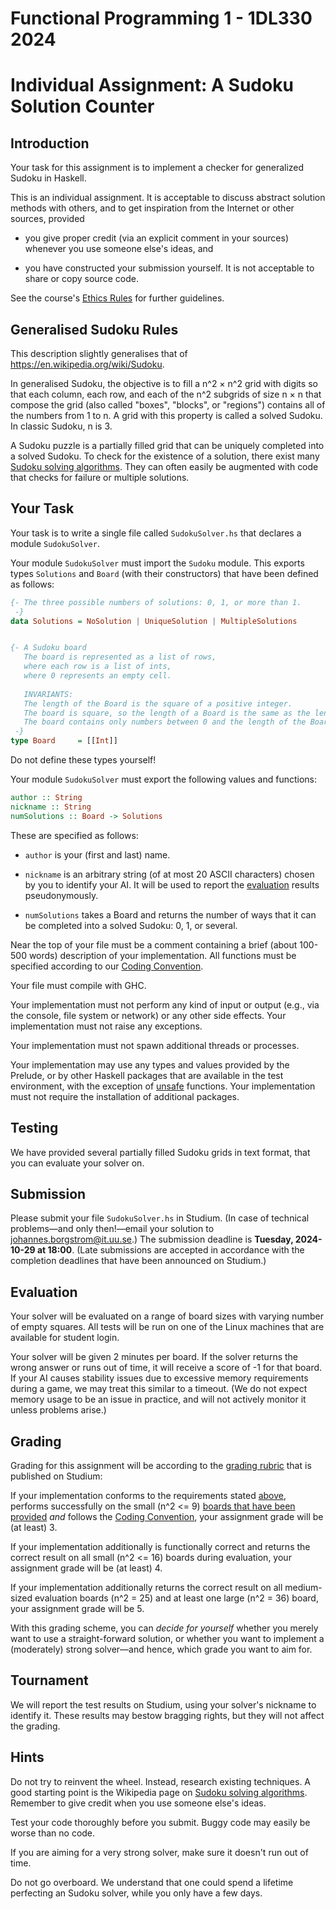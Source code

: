 # Functional Programming 1 - 1DL330 2024
# Individual Assignment: A Sudoku Solution Counter

Introduction
------------

Your task for this assignment is to implement a checker for generalized Sudoku in Haskell.

This is an individual assignment. It is acceptable to discuss abstract solution
methods with others, and to get inspiration from the Internet or other sources,
provided

- you give proper credit (via an explicit comment in your sources) whenever you
  use someone else's ideas, and

- you have constructed your submission yourself. It is not acceptable to share
  or copy source code.

See the course's [Ethics Rules](https://uppsala.instructure.com/courses/100580/pages/ethics-rules)
for further guidelines.

Generalised Sudoku Rules
----------

This description slightly generalises that of  <https://en.wikipedia.org/wiki/Sudoku>.

In generalised Sudoku, the objective is to fill a n^2 × n^2 grid with digits so that
each column, each row, and each of the n^2 subgrids of size n × n that compose the
grid (also called "boxes", "blocks", or "regions") contains all of the numbers
from 1 to n.  A grid with this property is called a solved Sudoku. In classic Sudoku, n is 3.

A Sudoku puzzle is a partially filled grid that can be uniquely completed into a
solved Sudoku.  To check for the existence of a solution, there exist many
[Sudoku solving
algorithms](https://en.wikipedia.org/wiki/Sudoku_solving_algorithms).  They can
often easily be augmented with code that checks for failure or multiple
solutions.

Your Task
---------

Your task is to write a single file called `SudokuSolver.hs` that
declares a module `SudokuSolver`.

Your module `SudokuSolver` must import the `Sudoku` module.
This exports types `Solutions` and `Board` (with their constructors) that have been
defined as follows:

```haskell
{- The three possible numbers of solutions: 0, 1, or more than 1.
 -}
data Solutions = NoSolution | UniqueSolution | MultipleSolutions


{- A Sudoku board
   The board is represented as a list of rows,
   where each row is a list of ints,
   where 0 represents an empty cell.
   
   INVARIANTS:
   The length of the Board is the square of a positive integer.
   The board is square, so the length of a Board is the same as the length of each of its elements.
   The board contains only numbers between 0 and the length of the Board (inclusive).
 -}
type Board     = [[Int]]

```

Do not define these types yourself!

Your module `SudokuSolver` must export the following values and functions:

```haskell
author :: String
nickname :: String
numSolutions :: Board -> Solutions
```

These are specified as follows:

- `author` is your (first and last) name.

- `nickname` is an arbitrary string (of at most 20 ASCII characters) chosen by
  you to identify your AI. It will be used to report the
  [evaluation](#evaluation) results pseudonymously.


- `numSolutions` takes a Board and returns the number of ways that it can be completed into a solved Sudoku: 0, 1, or several.

Near the top of your file must be a comment containing a brief (about 100-500
words) description of your implementation. All functions must be specified
according to our [Coding Convention](https://uppsala.instructure.com/courses/100580/pages/coding-convention).

Your file must compile with GHC.

Your implementation must not perform any kind of input or output (e.g., via the
console, file system or network) or any other side effects. Your implementation
must not raise any exceptions.

Your implementation must not spawn additional threads or processes.

Your implementation may use any types and values provided by the Prelude, or by
other Haskell packages that are available in the test environment, with the
exception of [unsafe](https://wiki.haskell.org/Unsafe_functions) functions. Your
implementation must not require the installation of additional packages.

Testing
-------

We have provided several partially filled Sudoku grids in text format,
that you can evaluate your solver on.

Submission
----------

Please submit your file `SudokuSolver.hs` in Studium.
(In case of technical problems—and only then!—email your
solution to <johannes.borgstrom@it.uu.se>.) The submission deadline is **Tuesday,
2024-10-29 at 18:00**. (Late submissions are accepted in accordance with the
completion deadlines that have been announced on Studium.)

Evaluation
----------

Your solver will be evaluated on a range of board sizes with varying number of
empty squares.  All tests will be run on one of the Linux machines that are
available for student login.

Your solver will be given 2 minutes per board.  If the solver returns the wrong
answer or runs out of time, it will receive a score of -1 for that board.  If
your AI causes stability issues due to excessive memory requirements during a
game, we may treat this similar to a timeout. (We do not expect memory usage to
be an issue in practice, and will not actively monitor it unless problems
arise.)

Grading
-------

Grading for this assignment will be according to the [grading rubric](https://uppsala.instructure.com/courses/100580/assignments/)
that is published on Studium:

If your implementation conforms to the requirements stated [above](#your-task),
performs successfully on the small (n^2  <= 9) [boards that have been provided](#testing) <i>and</i> follows the [Coding Convention](https://uppsala.instructure.com/courses/100580/pages/coding-convention),
your assignment grade will be (at least) 3.

If your implementation additionally is functionally correct and returns the
correct result on all small (n^2 <= 16) boards during evaluation, your assignment
grade will be (at least) 4.

If your implementation additionally returns the correct result on all
medium-sized evaluation boards (n^2 = 25) and at least one large (n^2 = 36) board, your
assignment grade will be 5.

With this grading scheme, you can *decide for yourself* whether you merely want
to use a straight-forward solution, or whether you want to implement a
(moderately) strong solver—and hence, which grade you want to aim for.

Tournament
----------

We will report the test results on Studium, using your solver's nickname to
identify it. These results may bestow bragging rights, but they will not affect
the grading.


Hints
-----

Do not try to reinvent the wheel. Instead, research existing techniques. A good
starting point is the Wikipedia page on [Sudoku solving
algorithms](https://en.wikipedia.org/wiki/Sudoku_solving_algorithms).
Remember to give credit when you use someone else's ideas.

Test your code thoroughly before you submit. Buggy code may easily be worse than
no code.

If you are aiming for a very strong solver, make sure it doesn't run out of time.

Do not go overboard. We understand that one could spend a lifetime perfecting an
Sudoku solver, while you only have a few days.
